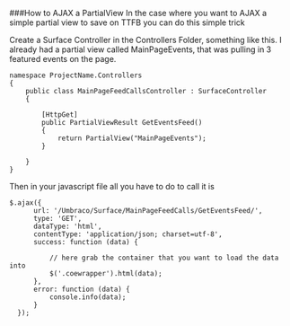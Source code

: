 ###How to AJAX a PartialView
In the case where you want to AJAX a simple partial view to save on TTFB you can do this simple trick

Create a Surface Controller in the Controllers Folder, something like this. I already had a partial view called MainPageEvents, that was pulling in 3 featured events on the page.
```
namespace ProjectName.Controllers
{
    public class MainPageFeedCallsController : SurfaceController
    {

        [HttpGet]
        public PartialViewResult GetEventsFeed()
        {
            return PartialView("MainPageEvents");
        }

    }
}
```

Then in your javascript file all you have to do to call it is 
```
$.ajax({
      url: '/Umbraco/Surface/MainPageFeedCalls/GetEventsFeed/',
      type: 'GET',
      dataType: 'html',
      contentType: 'application/json; charset=utf-8',
      success: function (data) {

          // here grab the container that you want to load the data into
          $('.coewrapper').html(data);
      },
      error: function (data) {
          console.info(data);
      }
  });
  ```
